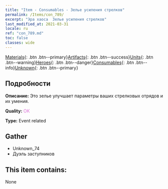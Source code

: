 ```yaml
---
title: "Item - Consumables - Зелье усиления стрелков"
permalink: /Items/con_789/
excerpt: "Эра хаоса  Зелье усиления стрелков"
last_modified_at: 2021-03-31
locale: ru
ref: "con_789.md"
toc: false
classes: wide
---
```

 [Materials](/ru/Items/){: .btn .btn--primary}[Artifacts](/ru/Items/Artifacts/){: .btn .btn--success}[Units](/ru/Items/Units/){: .btn .btn--warning}[Heroes](/ru/Items/Heroes/){: .btn .btn--danger}[Consumables](/ru/Items/Consumables/){: .btn .btn--info}[Unknown](/ru/Items/Unknown/){: .btn .btn--primary}

## Подробности
 **Описание:** Это зелье улучшает параметры ваших стрелковых отрядов и их умения.

 **Quality:** <span style="color: #DA70D6">OK</span>

 **Type:** Event related

## Gather

*    Unknown_74 
*    Дуэль заступников 

## This item contains:

  None

